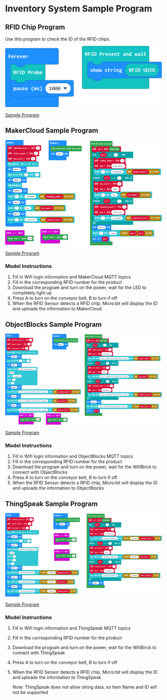 # Inventory System Sample Program

## RFID Chip Program

Use this program to check the ID of the RFID chips.

![](./images/rfid_code.png)

[Sample Program](https://makecode.microbit.org/_7mTPaUfz5FLd)

## MakerCloud Sample Program

![](./images/code_makercloud.png)

[Sample Program](https://makecode.microbit.org/_Ef8DP8gCThfX)

### Model Instructions

1. Fill in Wifi login information and MakerCloud MQTT topics
2. Fill in the corresponding RFID number for the product
3. Download the program and turn on the power, wait for the LED to completely light up
4. Press A to turn on the conveyor belt, B to turn if off
5. When the RFID Sensor detects a RFID chip, Micro:bit will display the ID and uploads the information to MakerCloud.

## ObjectBlocks Sample Program

![](./images/code_objectblocks.png)

[Sample Program](https://makecode.microbit.org/_9UHYyzdWJM0E)

### Model Instructions

1. Fill in Wifi login information and ObjectBlocks MQTT topics
2. Fill in the corresponding RFID number for the product
3. Download the program and turn on the power, wait for the WifiBrick to connect with ObjectBlocks
4. Press A to turn on the conveyor belt, B to turn if off
5. When the RFID Sensor detects a RFID chip, Micro:bit will display the ID and uploads the information to ObjectBlocks

## ThingSpeak Sample Program

![](./images/code_thingspeak.png)

[Sample Program](https://makecode.microbit.org/_RU8DYRgbm1os)

### Model Instructions

1. Fill in Wifi login information and ThingSpeak MQTT topics
2. Fill in the corresponding RFID number for the product
3. Download the program and turn on the power, wait for the WifiBrick to connect with ThingSpeak
4. Press A to turn on the conveyor belt, B to turn if off
5. When the RFID Sensor detects a RFID chip, Micro:bit will display the ID and uploads the information to ThingSpeak


    Note: ThingSpeak does not allow string data, so Item Name and ID will not be supported